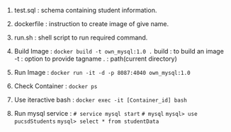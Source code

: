 1) test.sql : schema containing student information.

2) dockerfile : instruction to create image of give name.

3) run.sh : shell script to run required command.

4) Build Image :
`docker build -t own_mysql:1.0 .`
  build : to build an image
  -t : option to provide tagname
  . : path(current directory)

5) Run Image : `docker run -it -d -p 8087:4040 own_mysql:1.0`

6) Check Container : `docker ps`

7) Use iteractive bash : `docker exec -it [Container_id] bash`

8) Run mysql service : 
`# service mysql start`
`# mysql`
`mysql> use pucsdStudents`
`mysql> select * from studentData`
